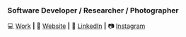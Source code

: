 ### Software Developer / Researcher / Photographer ###





💻 [Work](https://www.madgik.di.uoa.gr/people/research/mzouros) **|** 
🏡 [Website](https://github.com/matplotlib/matplotlib) **|** 
👔 [LinkedIn](https://www.linkedin.com/in/michael-zouros/) **|** 
📷 [Instagram](https://github.com/matplotlib/matplotlib)

